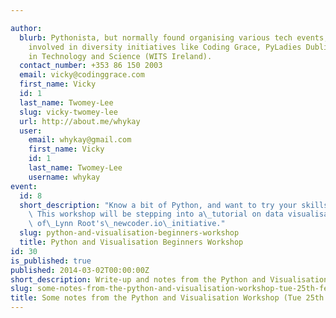 ```yaml
---

author:
  blurb: Pythonista, but normally found organising various tech events, and now heavily
    involved in diversity initiatives like Coding Grace, PyLadies Dublin, and Women
    in Technology and Science (WITS Ireland).
  contact_number: +353 86 150 2003
  email: vicky@codinggrace.com
  first_name: Vicky
  id: 1
  last_name: Twomey-Lee
  slug: vicky-twomey-lee
  url: http://about.me/whykay
  user:
    email: whykay@gmail.com
    first_name: Vicky
    id: 1
    last_name: Twomey-Lee
    username: whykay
event:
  id: 8
  short_description: "Know a bit of Python, and want to try your skills on a project?\
    \ This workshop will be stepping into a\_tutorial on data visualisation, courtesy\
    \ of\_Lynn Root's\_newcoder.io\_initiative."
  slug: python-and-visualisation-beginners-workshop
  title: Python and Visualisation Beginners Workshop
id: 30
is_published: true
published: 2014-03-02T00:00:00Z
short_description: Write-up and notes from the Python and Visualisation workshop.
slug: some-notes-from-the-python-and-visualisation-workshop-tue-25th-feb
title: Some notes from the Python and Visualisation Workshop (Tue 25th Feb)
---
```


<p><script src="https://hackpad.com/6TzUdqxvnES.js" type="text/javascript"></script></p>
